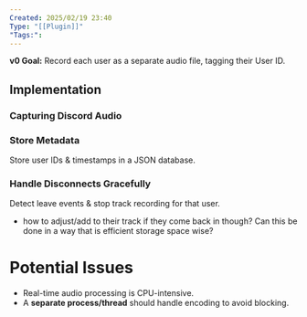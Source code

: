 ```yaml
---
Created: 2025/02/19 23:40
Type: "[[Plugin]]"
"Tags:":
---
```

**v0 Goal:** Record each user as a separate audio file, tagging their User ID.

## Implementation
### Capturing Discord Audio

### Store Metadata
Store user IDs & timestamps in a JSON database.
### Handle Disconnects Gracefully
Detect leave events & stop track recording for that user.
- how to adjust/add to their track if they come back in though? Can this be done in a way that is efficient storage space wise?
# Potential Issues
- Real-time audio processing is CPU-intensive.
- A **separate process/thread** should handle encoding to avoid blocking.